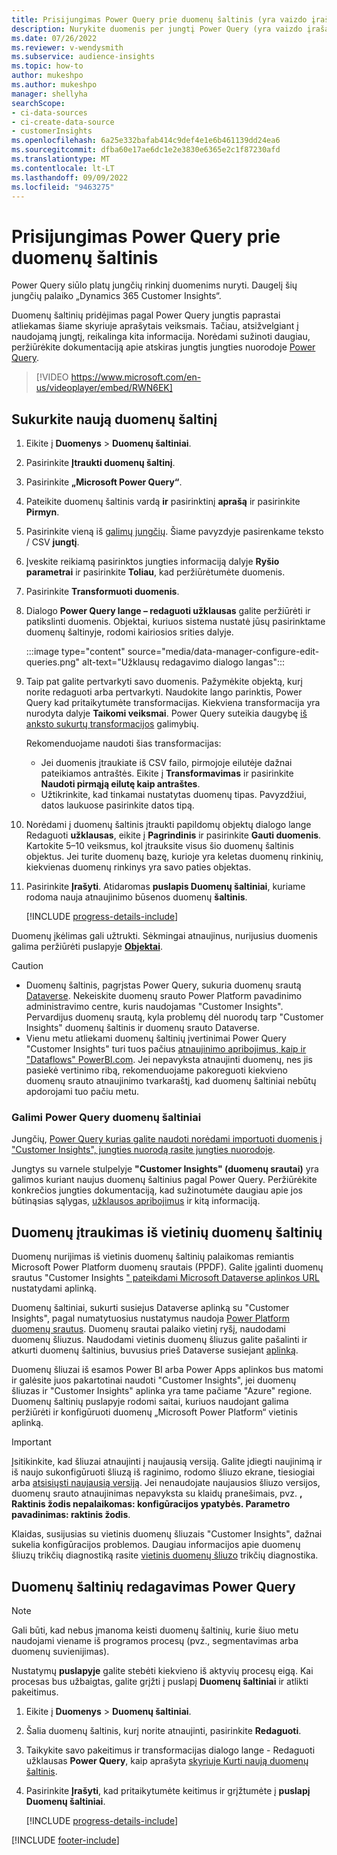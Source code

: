 ```yaml
---
title: Prisijungimas Power Query prie duomenų šaltinis (yra vaizdo įrašas)
description: Nurykite duomenis per jungtį Power Query (yra vaizdo įrašas).
ms.date: 07/26/2022
ms.reviewer: v-wendysmith
ms.subservice: audience-insights
ms.topic: how-to
author: mukeshpo
ms.author: mukeshpo
manager: shellyha
searchScope:
- ci-data-sources
- ci-create-data-source
- customerInsights
ms.openlocfilehash: 6a25e332bafab414c9def4e1e6b461139dd24ea6
ms.sourcegitcommit: dfba60e17ae6dc1e2e3830e6365e2c1f87230afd
ms.translationtype: MT
ms.contentlocale: lt-LT
ms.lasthandoff: 09/09/2022
ms.locfileid: "9463275"
---
```

# <a name="connect-to-a-power-query-data-source"></a>Prisijungimas Power Query prie duomenų šaltinis

Power Query siūlo platų jungčių rinkinį duomenims nuryti. Daugelį šių jungčių palaiko „Dynamics 365 Customer Insights“.

Duomenų šaltinių pridėjimas pagal Power Query jungtis paprastai atliekamas šiame skyriuje aprašytais veiksmais. Tačiau, atsižvelgiant į naudojamą jungtį, reikalinga kita informacija. Norėdami sužinoti daugiau, peržiūrėkite dokumentaciją apie atskiras jungtis jungties nuorodoje [Power Query](/power-query/connectors/).

> [!VIDEO https://www.microsoft.com/en-us/videoplayer/embed/RWN6EK]

## <a name="create-a-new-data-source"></a>Sukurkite naują duomenų šaltinį

1. Eikite į **Duomenys** > **Duomenų šaltiniai**.

1. Pasirinkite **Įtraukti duomenų šaltinį**.

1. Pasirinkite **„Microsoft Power Query“**.

1. Pateikite duomenų šaltinis vardą **ir** pasirinktinį **aprašą** ir pasirinkite **Pirmyn**.

1. Pasirinkite vieną iš [galimų jungčių](#available-power-query-data-sources). Šiame pavyzdyje pasirenkame teksto / CSV **jungtį**.

1. Įveskite reikiamą pasirinktos jungties informaciją dalyje **Ryšio parametrai** ir pasirinkite **Toliau**, kad peržiūrėtumėte duomenis.

1. Pasirinkite **Transformuoti duomenis**.

1. Dialogo **Power Query lange – redaguoti užklausas** galite peržiūrėti ir patikslinti duomenis. Objektai, kuriuos sistema nustatė jūsų pasirinktame duomenų šaltinyje, rodomi kairiosios srities dalyje.

   :::image type="content" source="media/data-manager-configure-edit-queries.png" alt-text="Užklausų redagavimo dialogo langas":::

1. Taip pat galite pertvarkyti savo duomenis. Pažymėkite objektą, kurį norite redaguoti arba pertvarkyti. Naudokite lango parinktis, Power Query kad pritaikytumėte transformacijas. Kiekviena transformacija yra nurodyta dalyje **Taikomi veiksmai**. Power Query suteikia daugybę [iš anksto sukurtų transformacijos](/power-query/power-query-what-is-power-query#transformations) galimybių.

   Rekomenduojame naudoti šias transformacijas:

   - Jei duomenis įtraukiate iš CSV failo, pirmojoje eilutėje dažnai pateikiamos antraštės. Eikite į **Transformavimas** ir pasirinkite **Naudoti pirmąją eilutę kaip antraštes**.
   - Užtikrinkite, kad tinkamai nustatytas duomenų tipas. Pavyzdžiui, datos laukuose pasirinkite datos tipą.

1. Norėdami į duomenų šaltinis įtraukti papildomų objektų dialogo lange Redaguoti **užklausas**, eikite į **Pagrindinis** ir pasirinkite **Gauti duomenis**. Kartokite 5–10 veiksmus, kol įtrauksite visus šio duomenų šaltinis objektus. Jei turite duomenų bazę, kurioje yra keletas duomenų rinkinių, kiekvienas duomenų rinkinys yra savo paties objektas.

1. Pasirinkite **Įrašyti**. Atidaromas **puslapis Duomenų šaltiniai**, kuriame rodoma nauja atnaujinimo būsenos duomenų **šaltinis**.

   [!INCLUDE [progress-details-include](includes/progress-details-pane.md)]

Duomenų įkėlimas gali užtrukti. Sėkmingai atnaujinus, nurijusius duomenis galima peržiūrėti puslapyje [**Objektai**](entities.md).

> [!CAUTION]
>
> - Duomenų šaltinis, pagrįstas Power Query, sukuria duomenų srautą [Dataverse](/power-query/dataflows/overview-dataflows-across-power-platform-dynamics-365). Nekeiskite duomenų srauto Power Platform pavadinimo administravimo centre, kuris naudojamas "Customer Insights". Pervardijus duomenų srautą, kyla problemų dėl nuorodų tarp "Customer Insights" duomenų šaltinis ir duomenų srauto Dataverse.
> - Vienu metu atliekami duomenų šaltinių įvertinimai Power Query "Customer Insights" turi tuos pačius [atnaujinimo apribojimus, kaip ir "Dataflows" PowerBI.com](/power-query/power-query-online-limits#refresh-limits). Jei nepavyksta atnaujinti duomenų, nes jis pasiekė vertinimo ribą, rekomenduojame pakoreguoti kiekvieno duomenų srauto atnaujinimo tvarkaraštį, kad duomenų šaltiniai nebūtų apdorojami tuo pačiu metu.

### <a name="available-power-query-data-sources"></a>Galimi Power Query duomenų šaltiniai

Jungčių, [Power Query kurias galite naudoti norėdami importuoti duomenis į "Customer Insights", jungties nuorodą rasite jungties nuorodoje](/power-query/connectors/).

Jungtys su varnele stulpelyje **"Customer Insights" (duomenų srautai)** yra galimos kuriant naujus duomenų šaltinius pagal Power Query. Peržiūrėkite konkrečios jungties dokumentaciją, kad sužinotumėte daugiau apie jos būtinąsias sąlygas, [užklausos apribojimus](/power-query/power-query-online-limits) ir kitą informaciją.

## <a name="add-data-from-on-premises-data-sources"></a>Duomenų įtraukimas iš vietinių duomenų šaltinių

Duomenų nurijimas iš vietinis duomenų šaltinių palaikomas remiantis Microsoft Power Platform duomenų srautais (PPDF). Galite įgalinti duomenų srautus "Customer Insights [" pateikdami Microsoft Dataverse aplinkos URL](create-environment.md) nustatydami aplinką.

Duomenų šaltiniai, sukurti susiejus Dataverse aplinką su "Customer Insights", pagal numatytuosius nustatymus naudoja [Power Platform duomenų srautus](/power-query/dataflows/overview-dataflows-across-power-platform-dynamics-365). Duomenų srautai palaiko vietinį ryšį, naudodami duomenų šliuzus. Naudodami vietinis duomenų šliuzus galite pašalinti ir atkurti duomenų šaltinius, buvusius prieš Dataverse susiejant [aplinką](/data-integration/gateway/service-gateway-app).

Duomenų šliuzai iš esamos Power BI arba Power Apps aplinkos bus matomi ir galėsite juos pakartotinai naudoti "Customer Insights", jei duomenų šliuzas ir "Customer Insights" aplinka yra tame pačiame "Azure" regione. Duomenų šaltinių puslapyje rodomi saitai, kuriuos naudojant galima peržiūrėti ir konfigūruoti duomenų „Microsoft Power Platform“ vietinis aplinką.

> [!IMPORTANT]
> Įsitikinkite, kad šliuzai atnaujinti į naujausią versiją. Galite įdiegti naujinimą ir iš naujo sukonfigūruoti šliuzą iš raginimo, rodomo šliuzo ekrane, tiesiogiai arba [atsisiųsti naujausią versiją](https://powerapps.microsoft.com/downloads/). Jei nenaudojate naujausios šliuzo versijos, duomenų srauto atnaujinimas nepavyksta su klaidų pranešimais, pvz. **, Raktinis žodis nepalaikomas: konfigūracijos ypatybės. Parametro pavadinimas: raktinis žodis**.
>
> Klaidas, susijusias su vietinis duomenų šliuzais "Customer Insights", dažnai sukelia konfigūracijos problemos. Daugiau informacijos apie duomenų šliuzų trikčių diagnostiką rasite [vietinis duomenų šliuzo](/data-integration/gateway/service-gateway-tshoot) trikčių diagnostika.

## <a name="edit-power-query-data-sources"></a>Duomenų šaltinių redagavimas Power Query

> [!NOTE]
> Gali būti, kad nebus įmanoma keisti duomenų šaltinių, kurie šiuo metu naudojami viename iš programos procesų (pvz., segmentavimas arba duomenų suvienijimas).
>
> Nustatymų **puslapyje** galite stebėti kiekvieno iš aktyvių procesų eigą. Kai procesas bus užbaigtas, galite grįžti į puslapį **Duomenų šaltiniai** ir atlikti pakeitimus.

1. Eikite į **Duomenys** > **Duomenų šaltiniai**.

1. Šalia duomenų šaltinis, kurį norite atnaujinti, pasirinkite **Redaguoti**.

1. Taikykite savo pakeitimus ir transformacijas dialogo lange - Redaguoti užklausas **Power Query**, kaip aprašyta [skyriuje Kurti naują duomenų šaltinis](#create-a-new-data-source).

1. Pasirinkite **Įrašyti**, kad pritaikytumėte keitimus ir grįžtumėte į **puslapį Duomenų šaltiniai**.

   [!INCLUDE [progress-details-include](includes/progress-details-pane.md)]

[!INCLUDE [footer-include](includes/footer-banner.md)]
